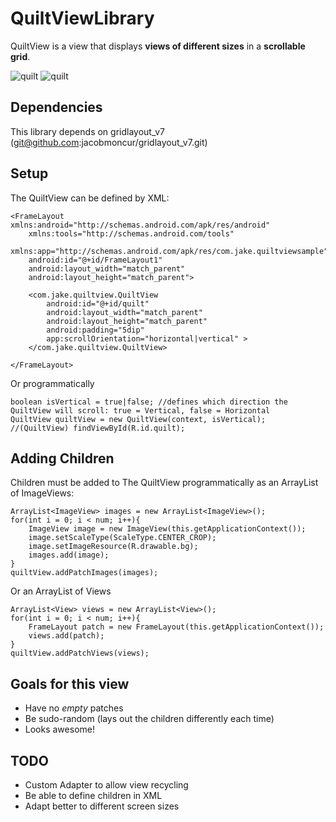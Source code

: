 # QuiltViewLibrary

QuiltView is a view that displays **views of different sizes** in a **scrollable grid**.

![quilt](https://raw.github.com/jacobmoncur/QuiltViewLibrary/master/nexus7.png "QuiltView") ![quilt](https://raw.github.com/jacobmoncur/QuiltViewLibrary/master/nexus7_mayer.png "QuiltView")

Dependencies
------------
This library depends on gridlayout_v7 (git@github.com:jacobmoncur/gridlayout_v7.git)

Setup
-----

The QuiltView can be defined by XML:

    <FrameLayout xmlns:android="http://schemas.android.com/apk/res/android"
        xmlns:tools="http://schemas.android.com/tools"
        xmlns:app="http://schemas.android.com/apk/res/com.jake.quiltviewsample"
        android:id="@+id/FrameLayout1"
        android:layout_width="match_parent"
        android:layout_height="match_parent">
    
        <com.jake.quiltview.QuiltView
            android:id="@+id/quilt"
            android:layout_width="match_parent"
            android:layout_height="match_parent"
            android:padding="5dip"
            app:scrollOrientation="horizontal|vertical" >
        </com.jake.quiltview.QuiltView>
    
    </FrameLayout>
    
Or programmatically
    
    boolean isVertical = true|false; //defines which direction the QuiltView will scroll: true = Vertical, false = Horizontal
    QuiltView quiltView = new QuiltView(context, isVertical); //(QuiltView) findViewById(R.id.quilt);
    
    
Adding Children
---------------

Children must be added to The QuiltView programmatically as an ArrayList of ImageViews:

    ArrayList<ImageView> images = new ArrayList<ImageView>();
    for(int i = 0; i < num; i++){
    	ImageView image = new ImageView(this.getApplicationContext());
    	image.setScaleType(ScaleType.CENTER_CROP);
    	image.setImageResource(R.drawable.bg);
    	images.add(image);
    }
    quiltView.addPatchImages(images);

Or an ArrayList of Views

    ArrayList<View> views = new ArrayList<View>();
    for(int i = 0; i < num; i++){
        FrameLayout patch = new FrameLayout(this.getApplicationContext());
    	views.add(patch);
    }
    quiltView.addPatchViews(views);

Goals for this view
-------------------
* Have no _empty_ patches
* Be sudo-random (lays out the children differently each time)
* Looks awesome!

TODO
----
* Custom Adapter to allow view recycling
* Be able to define children in XML
* Adapt better to different screen sizes


